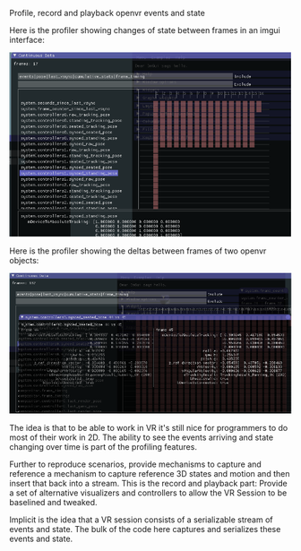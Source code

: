 Profile, record and playback openvr events and state

Here is the profiler showing changes of state between frames in an imgui interface:

![profiler image](images/standalone_profiler_state_stream.png?raw=true)

Here is the profiler showing the deltas between frames of two openvr objects: 


![profiler image 2](images/standalone_profiler_compare_frames.png?raw=true)


The idea is that to be able to work in VR it's still nice for programmers to do most of their work in 2D.  The ability
to see the events arriving and state changing over time is part of the profiling features.  

Further to reproduce scenarios, provide mechanisms to capture and reference a mechanism to capture reference 
3D states and motion and then insert that back into a stream.  This is the record and playback part: 
Provide a set of alternative visualizers and controllers to allow the VR Session to be baselined and tweaked.

Implicit is the idea that a VR session consists of a serializable stream of events and state.  The bulk of the code here captures and serializes
these events and state.
